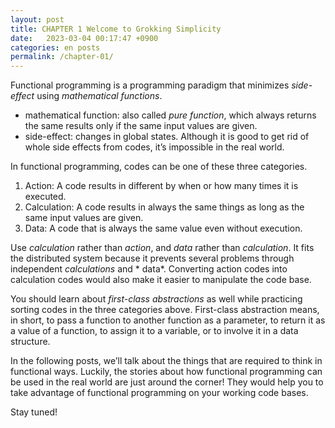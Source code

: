 ```yaml
---
layout: post
title: CHAPTER 1 Welcome to Grokking Simplicity
date:   2023-03-04 00:17:47 +0900
categories: en posts
permalink: /chapter-01/
---
```



Functional programming is a programming paradigm that minimizes *side-effect* using *mathematical
functions*.

- mathematical function: also called *pure function*, which always returns the same results only if
  the same input values are given.
- side-effect: changes in global states. Although it is good to get rid of whole side effects from
  codes, it’s impossible in the real world.

In functional programming, codes can be one of these three categories.

1. Action: A code results in different by when or how many times it is executed.
2. Calculation: A code results in always the same things as long as the same input values are given.
3. Data: A code that is always the same value even without execution.

Use *calculation* rather than *action*, and *data* rather than *calculation*. It fits the
distributed system because it prevents several problems through independent *calculations* and *
data*. Converting action codes into calculation codes would also make it easier to manipulate the
code base.

You should learn about *first-class abstractions* as well while practicing sorting codes in the
three categories above. First-class abstraction means, in short, to pass a function to another
function as a parameter, to return it as a value of a function, to assign it to a variable, or to
involve it in a data structure.

In the following posts, we’ll talk about the things that are required to think in functional ways.
Luckily, the stories about how functional programming can be used in the real world are just around
the corner! They would help you to take advantage of functional programming on your working code
bases.

Stay tuned!